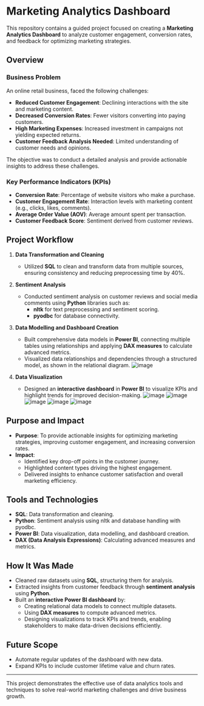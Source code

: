 # Marketing Analytics Dashboard

This repository contains a guided project focused on creating a **Marketing Analytics Dashboard** to analyze customer engagement, conversion rates, and feedback for optimizing marketing strategies. 

## Overview

### Business Problem
An online retail business, faced the following challenges:

- **Reduced Customer Engagement**: Declining interactions with the site and marketing content.
- **Decreased Conversion Rates**: Fewer visitors converting into paying customers.
- **High Marketing Expenses**: Increased investment in campaigns not yielding expected returns.
- **Customer Feedback Analysis Needed**: Limited understanding of customer needs and opinions.

The objective was to conduct a detailed analysis and provide actionable insights to address these challenges.

### Key Performance Indicators (KPIs)
- **Conversion Rate**: Percentage of website visitors who make a purchase.
- **Customer Engagement Rate**: Interaction levels with marketing content (e.g., clicks, likes, comments).
- **Average Order Value (AOV)**: Average amount spent per transaction.
- **Customer Feedback Score**: Sentiment derived from customer reviews.

## Project Workflow

1. **Data Transformation and Cleaning**
   - Utilized **SQL** to clean and transform data from multiple sources, ensuring consistency and reducing preprocessing time by 40%.

2. **Sentiment Analysis**
   - Conducted sentiment analysis on customer reviews and social media comments using **Python** libraries such as:
     - **nltk** for text preprocessing and sentiment scoring.
     - **pyodbc** for database connectivity.

3. **Data Modelling and Dashboard Creation**
   - Built comprehensive data models in **Power BI**, connecting multiple tables using relationships and applying **DAX measures** to calculate advanced metrics.
   - Visualized data relationships and dependencies through a structured model, as shown in the relational diagram.
     ![image](https://github.com/user-attachments/assets/757b9966-def9-4798-8df5-65b8ce1c8db6)


4. **Data Visualization**
   - Designed an **interactive dashboard** in **Power BI** to visualize KPIs and highlight trends for improved decision-making.
     ![image](https://github.com/user-attachments/assets/d3c1aa8e-eb3b-4b6f-b83a-1e53531a8eca)
     ![image](https://github.com/user-attachments/assets/dc630cee-2602-4b9f-9afa-c31f50def787)
     ![image](https://github.com/user-attachments/assets/d83ada73-d18d-4b34-8a7f-bdcc54bb18bf)
     ![image](https://github.com/user-attachments/assets/6f358c8f-5759-45ae-a160-2cbf7b2af226)
     ![image](https://github.com/user-attachments/assets/9477f373-9b9b-40f4-a146-7c29c05624d3)


## Purpose and Impact

- **Purpose**: To provide actionable insights for optimizing marketing strategies, improving customer engagement, and increasing conversion rates.
- **Impact**:
  - Identified key drop-off points in the customer journey.
  - Highlighted content types driving the highest engagement.
  - Delivered insights to enhance customer satisfaction and overall marketing efficiency.

## Tools and Technologies

- **SQL**: Data transformation and cleaning.
- **Python**: Sentiment analysis using nltk and database handling with pyodbc.
- **Power BI**: Data visualization, data modelling, and dashboard creation.
- **DAX (Data Analysis Expressions)**: Calculating advanced measures and metrics.

## How It Was Made

- Cleaned raw datasets using **SQL**, structuring them for analysis.
- Extracted insights from customer feedback through **sentiment analysis** using **Python**.
- Built an **interactive Power BI dashboard** by:
  - Creating relational data models to connect multiple datasets.
  - Using **DAX measures** to compute advanced metrics.
  - Designing visualizations to track KPIs and trends, enabling stakeholders to make data-driven decisions efficiently.

## Future Scope

- Automate regular updates of the dashboard with new data.
- Expand KPIs to include customer lifetime value and churn rates.

---

This project demonstrates the effective use of data analytics tools and techniques to solve real-world marketing challenges and drive business growth.

